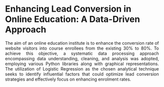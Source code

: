 # Enhancing Lead Conversion in Online Education: A Data-Driven Approach
<p align='justify'>
The aim of an online education institute is to enhance the conversion rate of website visitors into course enrollees from the existing 30% to 80%. To achieve this objective, a systematic data processing approach encompassing data understanding, cleaning, and analysis was adopted, employing various Python libraries along with graphical representations. The utilization of Logistic Regression as the chosen analytical technique seeks to identify influential factors that could optimize lead conversion strategies and effectively focus on enhancing enrolment rates.
</p>
